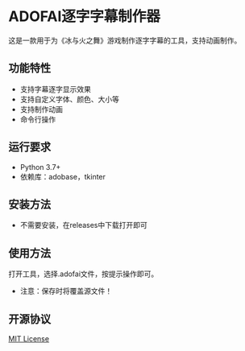# ADOFAI逐字字幕制作器

这是一款用于为《冰与火之舞》游戏制作逐字字幕的工具，支持动画制作。

## 功能特性

- 支持字幕逐字显示效果
- 支持自定义字体、颜色、大小等
- 支持制作动画
- 命令行操作

## 运行要求
- Python 3.7+
- 依赖库：adobase，tkinter

## 安装方法
- 不需要安装，在releases中下载打开即可
## 使用方法

打开工具，选择.adofai文件，按提示操作即可。

- 注意：保存时将覆盖源文件！


## 开源协议

[MIT License](LICENSE)
